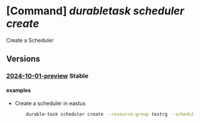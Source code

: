# [Command] _durabletask scheduler create_

Create a Scheduler

## Versions

### [2024-10-01-preview](/Resources/mgmt-plane/L3N1YnNjcmlwdGlvbnMve30vcmVzb3VyY2Vncm91cHMve30vcHJvdmlkZXJzL21pY3Jvc29mdC5kdXJhYmxldGFzay9zY2hlZHVsZXJzL3t9/2024-10-01-preview.xml) **Stable**

<!-- mgmt-plane /subscriptions/{}/resourcegroups/{}/providers/microsoft.durabletask/schedulers/{} 2024-10-01-preview -->

#### examples

- Create a scheduler in eastus
    ```bash
        durable-task scheduler create --resource-group testrg --scheduler-name testscheduler --location eastus --ip-allowlist "[0.0.0.0/0]" --sku "{capacity: 1, name:Dedicated, redundancyState: None}" --tags "{}"
    ```
